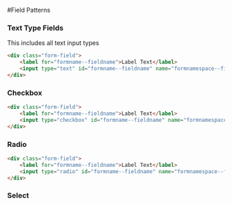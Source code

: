 #Field Patterns

### Text Type Fields 
This includes all text input types
```html
<div class="form-field">
    <label for="formname--fieldname">Label Text</label>
    <input type="text" id="formname--fieldname" name="formnamespace--fieldname" value="">
</div>
```

### Checkbox
```html
<div class="form-field">
    <label for="formname--fieldname">Label Text</label>
    <input type="checkbox" id="formname--fieldname" name="formnamespace--fieldname[]" value="">
</div>
```

### Radio
```html
<div class="form-field">
    <label for="formname--fieldname">Label Text</label>
    <input type="radio" id="formname--fieldname" name="formnamespace--fieldname[]" value="">
</div>
```

### Select
